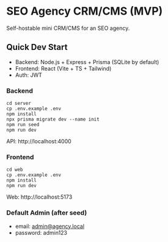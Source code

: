 # SEO Agency CRM/CMS (MVP)

Self-hostable mini CRM/CMS for an SEO agency.

## Quick Dev Start
- Backend: Node.js + Express + Prisma (SQLite by default)
- Frontend: React (Vite + TS + Tailwind)
- Auth: JWT

### Backend
```
cd server
cp .env.example .env
npm install
npx prisma migrate dev --name init
npm run seed
npm run dev
```
API: http://localhost:4000

### Frontend
```
cd web
cp .env.example .env
npm install
npm run dev
```
Web: http://localhost:5173

### Default Admin (after seed)
- email: admin@agency.local
- password: admin123

